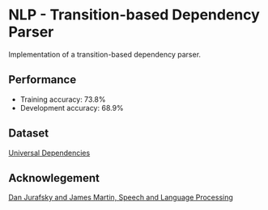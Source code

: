 # NLP - Transition-based Dependency Parser
Implementation of a transition-based dependency parser.

## Performance
* Training accuracy: 73.8%
* Development accuracy: 68.9%

## Dataset
[Universal Dependencies](http://universaldependencies.org/)

## Acknowlegement
[Dan Jurafsky and James Martin, Speech and Language Processing](https://web.stanford.edu/~jurafsky/slp3/)

